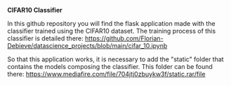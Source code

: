 **CIFAR10 Classifier**

In this github repository you will find the flask application made with the classifier trained using the CIFAR10 dataset. The training process of this classifier is detailed there: https://github.com/Florian-Debieve/datascience_projects/blob/main/cifar_10.ipynb

So that this application works, it is necessary to add the "static" folder that contains the models composing the classifier. This folder can be found there: https://www.mediafire.com/file/704jtj0zbuykw3f/static.rar/file
